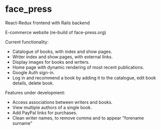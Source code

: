 # face_press

React-Redux frontend with Rails backend

E-commerce website (re-build of face-press.org)

Current functionality:

- Catalogue of books, with index and show pages.
- Writer index and show pages, with external links.
- Display images for books and writers.
- Home page with dynamic rendering of most recent publications.
- Google Auth sign-in.
- Log in and recommend a book by adding it to the catalogue, edit book details, delete book.

Features under development:

- Access associations between writers and books.
- View multiple authors of a single book.
- Add PayPal links for purchases.
- Clean writer names, to remove comma and to appear "forename surname"
